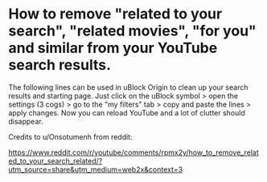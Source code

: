 # How to remove "related to your search", "related movies", "for you" and similar from your YouTube search results.

The following lines can be used in uBlock Origin to clean up your search results and starting page.
Just click on the uBlock symbol > open the settings (3 cogs) > go to the "my filters" tab > copy and paste the lines > apply changes.
Now you can reload YouTube and a lot of clutter should disappear.

Credits to u/Onsotumenh from reddit:

https://www.reddit.com/r/youtube/comments/rpmx2y/how_to_remove_related_to_your_search_related/?utm_source=share&utm_medium=web2x&context=3
